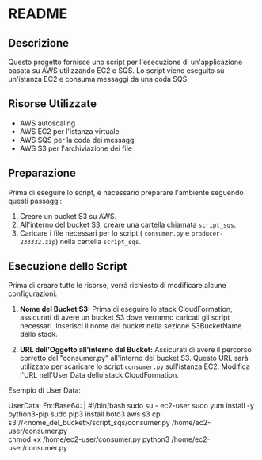 # README

## Descrizione
Questo progetto fornisce uno script per l'esecuzione di un'applicazione basata su AWS utilizzando EC2 e SQS. Lo script viene eseguito su un'istanza EC2 e consuma messaggi da una coda SQS.

## Risorse Utilizzate
- AWS autoscaling
- AWS EC2 per l'istanza virtuale
- AWS SQS per la coda dei messaggi
- AWS S3 per l'archiviazione dei file

## Preparazione
Prima di eseguire lo script, è necessario preparare l'ambiente seguendo questi passaggi:

1. Creare un bucket S3 su AWS.
2. All'interno del bucket S3, creare una cartella chiamata `script_sqs`.
3. Caricare i file necessari per lo script ( `consumer.py` e `producer-233332.zip`) nella cartella `script_sqs`.

## Esecuzione dello Script
Prima di creare tutte le risorse, verrà richiesto di modificare alcune configurazioni:

1. **Nome del Bucket S3:** Prima di eseguire lo stack CloudFormation, assicurati di avere un bucket S3 dove verranno caricati gli script necessari. Inserisci il nome del bucket nella sezione S3BucketName dello stack.

2. **URL dell'Oggetto all'interno del Bucket:** Assicurati di avere il percorso corretto del "consumer.py" all'interno del bucket S3. Questo URL sarà utilizzato per scaricare lo script `consumer.py` sull'istanza EC2. Modifica l'URL nell'User Data dello stack CloudFormation.

Esempio di User Data:

UserData:
  Fn::Base64: |
    #!/bin/bash
    sudo su - ec2-user 
    sudo yum install -y python3-pip 
    sudo pip3 install boto3 
    aws s3 cp s3://<nome_del_bucket>/script_sqs/consumer.py /home/ec2-user/consumer.py  
    chmod +x /home/ec2-user/consumer.py 
    python3 /home/ec2-user/consumer.py
